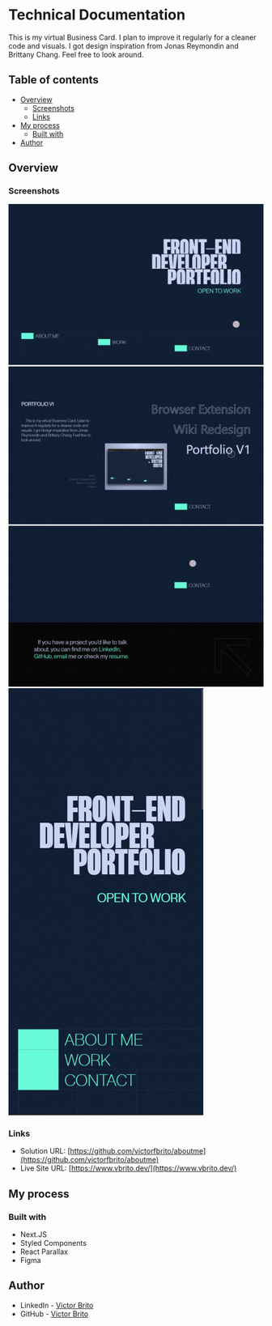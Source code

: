 # Technical Documentation

This is my virtual Business Card. I plan to improve it regularly for a cleaner code and visuals. I got design inspiration from Jonas Reymondin and Brittany Chang. Feel free to look around.

## Table of contents

- [Overview](#overview)
  - [Screenshots](#screenshots)
  - [Links](#links)
- [My process](#my-process)
  - [Built with](#built-with)
- [Author](#author)

## Overview

### Screenshots

![](p1.png)
![](p2.png)
![](p3.png)
![](p4.png)


### Links

- Solution URL: [https://github.com/victorfbrito/aboutme](https://github.com/victorfbrito/aboutme)
- Live Site URL: [https://www.vbrito.dev/](https://www.vbrito.dev/)

## My process

### Built with

- Next.JS
- Styled Components
- React Parallax
- Figma

## Author

- LinkedIn - [Victor Brito](https://www.linkedin.com/in/vbrito-dev/)
- GitHub - [Victor Brito](https://github.com/victorfbrito/)

